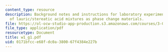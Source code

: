 ```yaml
---
content_type: resource
description: Background notes and instructions for laboratory experiments on DSC xtudy
  of lauric/stereatic acid mixtures as phase change materials.
file: https://ol-ocw-studio-app-production.s3.amazonaws.com/courses/3-014-materials-laboratory-fall-2006/0171bfcce68fdc0a380067f4384e227b_w1_g1.pdf
file_type: application/pdf
resourcetype: Document
title: w1_g1.pdf
uid: 0171bfcc-e68f-dc0a-3800-67f4384e227b
---
```

